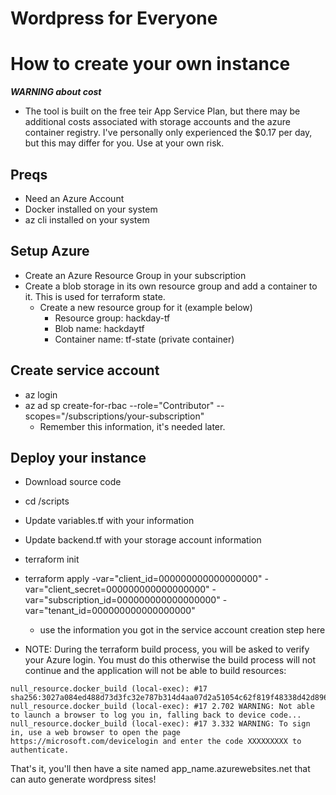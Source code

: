 # Wordpress for Everyone
# How to create your own instance
***WARNING about cost***
- The tool is built on the free teir App Service Plan, but there may be additional costs associated with storage accounts and the azure container registry.   I've personally only experienced the $0.17 per day, but this may differ for you.   Use at your own risk.

## Preqs
- Need an Azure Account
- Docker installed on your system
- az cli installed on your system

## Setup Azure
- Create an Azure Resource Group in your subscription
- Create a blob storage in its own resource group and add a container to it.    This is used for terraform state.
  - Create a new resource group for it (example below)
    - Resource group:  hackday-tf
    - Blob name: hackdaytf
    - Container name: tf-state  (private container)

## Create service account
- az login
- az ad sp create-for-rbac --role="Contributor" --scopes="/subscriptions/your-subscription"
  - Remember this information, it's needed later.

## Deploy your instance
- Download source code
- cd /scripts
- Update variables.tf with your information
- Update backend.tf with your storage account information
- terraform init  
- terraform apply -var="client_id=000000000000000000" -var="client_secret=000000000000000000" -var="subscription_id=000000000000000000" -var="tenant_id=000000000000000000"
  - use the information you got in the service account creation step here

- NOTE:  During the terraform build process, you will be asked to verify your Azure login.  You must do this otherwise the build process will not continue and the application will not be able to build resources:

```null_resource.docker_build (local-exec): #17 [12/12] RUN /azure-cli/bin/python -m azure.cli login
null_resource.docker_build (local-exec): #17 sha256:3027a084ed488d73d3fc32e787b314d4aa07d2a51054c62f819f48338d42d896
null_resource.docker_build (local-exec): #17 2.702 WARNING: Not able to launch a browser to log you in, falling back to device code...
null_resource.docker_build (local-exec): #17 3.332 WARNING: To sign in, use a web browser to open the page https://microsoft.com/devicelogin and enter the code XXXXXXXXX to authenticate.
```

That's it, you'll then have a site named app_name.azurewebsites.net that can auto generate wordpress sites!
